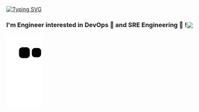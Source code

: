 [![Typing SVG](https://readme-typing-svg.demolab.com?font=Fira+Code&weight=600&size=30&duration=4500&pause=1000&color=000000&background=301B5D00&vCenter=true&width=435&lines=Hello+World+!+%F0%9F%91%8B)](https://git.io/typing-svg)

### I'm Engineer interested in **DevOps 🔗** and **SRE Engineering 🧰** !<img src="https://little.kylerconway.com/images/golang-what.gif" width="100" align="center">



![snake gif](https://github.com/jjsair0412/jjsair0412/blob/output/github-contribution-grid-snake.svg)